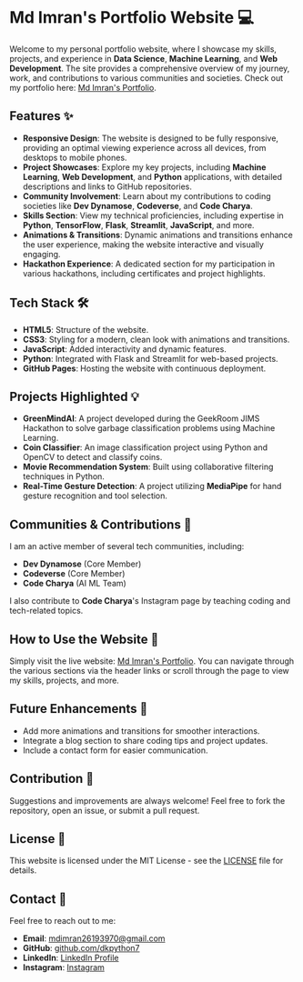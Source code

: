 # Md Imran's Portfolio Website 💻

Welcome to my personal portfolio website, where I showcase my skills, projects, and experience in **Data Science**, **Machine Learning**, and **Web Development**. The site provides a comprehensive overview of my journey, work, and contributions to various communities and societies. Check out my portfolio here: [Md Imran's Portfolio](https://dkpython7.github.io/Portfolio/).

## Features ✨

- **Responsive Design**: The website is designed to be fully responsive, providing an optimal viewing experience across all devices, from desktops to mobile phones.
- **Project Showcases**: Explore my key projects, including **Machine Learning**, **Web Development**, and **Python** applications, with detailed descriptions and links to GitHub repositories.
- **Community Involvement**: Learn about my contributions to coding societies like **Dev Dynamose**, **Codeverse**, and **Code Charya**.
- **Skills Section**: View my technical proficiencies, including expertise in **Python**, **TensorFlow**, **Flask**, **Streamlit**, **JavaScript**, and more.
- **Animations & Transitions**: Dynamic animations and transitions enhance the user experience, making the website interactive and visually engaging.
- **Hackathon Experience**: A dedicated section for my participation in various hackathons, including certificates and project highlights.

## Tech Stack 🛠

- **HTML5**: Structure of the website.
- **CSS3**: Styling for a modern, clean look with animations and transitions.
- **JavaScript**: Added interactivity and dynamic features.
- **Python**: Integrated with Flask and Streamlit for web-based projects.
- **GitHub Pages**: Hosting the website with continuous deployment.

## Projects Highlighted 💡

- **GreenMindAI**: A project developed during the GeekRoom JIMS Hackathon to solve garbage classification problems using Machine Learning.
- **Coin Classifier**: An image classification project using Python and OpenCV to detect and classify coins.
- **Movie Recommendation System**: Built using collaborative filtering techniques in Python.
- **Real-Time Gesture Detection**: A project utilizing **MediaPipe** for hand gesture recognition and tool selection.

## Communities & Contributions 🤝

I am an active member of several tech communities, including:

- **Dev Dynamose** (Core Member)
- **Codeverse** (Core Member)
- **Code Charya** (AI ML Team)
  
I also contribute to **Code Charya**'s Instagram page by teaching coding and tech-related topics.

## How to Use the Website 📱

Simply visit the live website: [Md Imran's Portfolio](https://dkpython7.github.io/Portfolio/). You can navigate through the various sections via the header links or scroll through the page to view my skills, projects, and more.

## Future Enhancements 🚀

- Add more animations and transitions for smoother interactions.
- Integrate a blog section to share coding tips and project updates.
- Include a contact form for easier communication.

## Contribution 🤝

Suggestions and improvements are always welcome! Feel free to fork the repository, open an issue, or submit a pull request.

## License 📜

This website is licensed under the MIT License - see the [LICENSE](LICENSE) file for details.

## Contact 📧

Feel free to reach out to me:

- **Email**: [mdimran26193970@gmail.com](mailto:mdimran26193970@gmail.com)
- **GitHub**: [github.com/dkpython7](https://github.com/dkpython7)
- **LinkedIn**: [LinkedIn Profile](https://www.linkedin.com/in/md-imran-48a443292/)
- **Instagram**: [Instagram](https://www.instagram.com/dk.python?igsh=cmI3ZmNtaGpzdWZm)